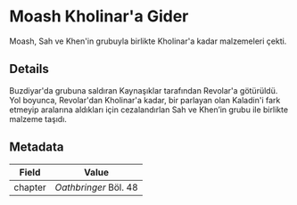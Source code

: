 # Moash Kholinar'a Gider
Moash, Sah ve Khen'in grubuyla birlikte Kholinar'a kadar malzemeleri çekti.

## Details
Buzdiyar'da grubuna saldıran Kaynaşıklar tarafından Revolar'a götürüldü. Yol boyunca, Revolar'dan Kholinar'a kadar, bir parlayan olan Kaladin'i fark etmeyip aralarına aldıkları için cezalandırlan Sah ve Khen’in grubu ile birlikte malzeme taşıdı.

## Metadata
| Field | Value |
| ----- | ----- |
| chapter | *Oathbringer* Böl. 48 |
